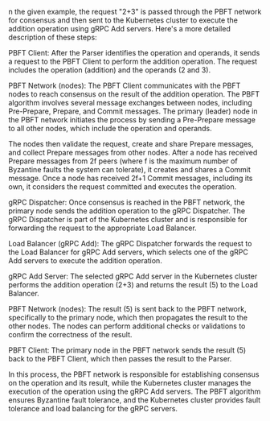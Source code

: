 n the given example, the request "2+3" is passed through the PBFT network for consensus and then sent to the Kubernetes cluster to execute the addition operation using gRPC Add servers. Here's a more detailed description of these steps:

PBFT Client:
After the Parser identifies the operation and operands, it sends a request to the PBFT Client to perform the addition operation. The request includes the operation (addition) and the operands (2 and 3).

PBFT Network (nodes):
The PBFT Client communicates with the PBFT nodes to reach consensus on the result of the addition operation. The PBFT algorithm involves several message exchanges between nodes, including Pre-Prepare, Prepare, and Commit messages. The primary (leader) node in the PBFT network initiates the process by sending a Pre-Prepare message to all other nodes, which include the operation and operands.

The nodes then validate the request, create and share Prepare messages, and collect Prepare messages from other nodes. After a node has received Prepare messages from 2f peers (where f is the maximum number of Byzantine faults the system can tolerate), it creates and shares a Commit message. Once a node has received 2f+1 Commit messages, including its own, it considers the request committed and executes the operation.

gRPC Dispatcher:
Once consensus is reached in the PBFT network, the primary node sends the addition operation to the gRPC Dispatcher. The gRPC Dispatcher is part of the Kubernetes cluster and is responsible for forwarding the request to the appropriate Load Balancer.

Load Balancer (gRPC Add):
The gRPC Dispatcher forwards the request to the Load Balancer for gRPC Add servers, which selects one of the gRPC Add servers to execute the addition operation.

gRPC Add Server:
The selected gRPC Add server in the Kubernetes cluster performs the addition operation (2+3) and returns the result (5) to the Load Balancer.

PBFT Network (nodes):
The result (5) is sent back to the PBFT network, specifically to the primary node, which then propagates the result to the other nodes. The nodes can perform additional checks or validations to confirm the correctness of the result.

PBFT Client:
The primary node in the PBFT network sends the result (5) back to the PBFT Client, which then passes the result to the Parser.

In this process, the PBFT network is responsible for establishing consensus on the operation and its result, while the Kubernetes cluster manages the execution of the operation using the gRPC Add servers. The PBFT algorithm ensures Byzantine fault tolerance, and the Kubernetes cluster provides fault tolerance and load balancing for the gRPC servers.